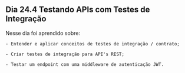 ## Dia 24.4 Testando APIs com Testes de Integração

Nesse dia foi aprendido sobre:

    - Entender e aplicar conceitos de testes de integração / contrato;

    - Criar testes de integração para API's REST;

    - Testar um endpoint com uma middleware de autenticação JWT.

